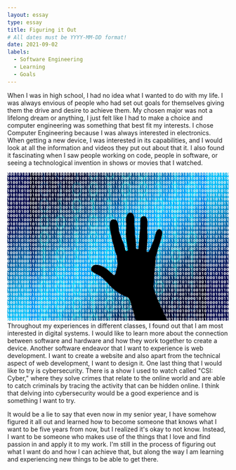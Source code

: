 ```yaml
---
layout: essay
type: essay
title: Figuring it Out
# All dates must be YYYY-MM-DD format!
date: 2021-09-02
labels:
  - Software Engineering
  - Learning
  - Goals
---
```


When I was in high school, I had no idea what I wanted to do with my life. I was always envious of people who had set out goals for themselves giving them the drive and desire to achieve them. My chosen major was not a lifelong dream or anything, I just felt like I had to make a choice and computer engineering was something that best fit my interests. I chose Computer Engineering because I was always interested in electronics. When getting a new device, I was interested in its capabilities, and I would look at all the information and videos they put out about that it. I also found it fascinating when I saw people working on code, people in software, or seeing a technological invention in shows or movies that I watched.

<img class="ui medium right floated image" src="../images/cyber.jpeg">
Throughout my experiences in different classes, I found out that I am most interested in digital systems. I would like to learn more about the connection between software and hardware and how they work together to create a device. Another software endeavor that I want to experience is web development. I want to create a website and also apart from the technical aspect of web development, I want to design it. One last thing that I would like to try is cybersecurity. There is a show I used to watch called "CSI: Cyber," where they solve crimes that relate to the online world and are able to catch criminals by tracing the activity that can be hidden online. I think that delving into cybersecurity would be a good experience and is something I want to try. 


It would be a lie to say that even now in my senior year, I have somehow figured it all out and learned how to become someone that knows what I want to be five years from now, but I realized it's okay to not know. Instead, I want to be someone who makes use of the things that I love and find passion in and apply it to my work. I'm still in the process of figuring out what I want do and how I can achieve that, but along the way I am learning and experiencing new things to be able to get there.
